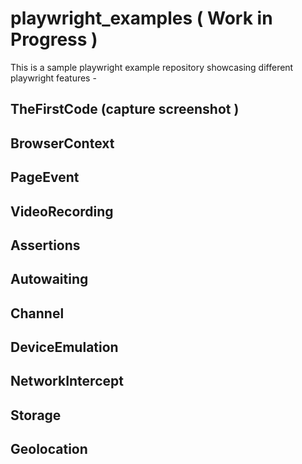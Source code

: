 # playwright_examples ( Work in Progress ) 

This is a sample playwright example repository showcasing different playwright features - 

## TheFirstCode (capture screenshot ) 

## BrowserContext

## PageEvent

## VideoRecording

## Assertions

## Autowaiting

## Channel

## DeviceEmulation

## NetworkIntercept

## Storage 

## Geolocation




